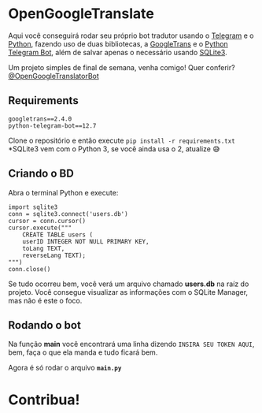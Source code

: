# OpenGoogleTranslate
Aqui você conseguirá rodar seu próprio bot tradutor usando o [Telegram](https://telegram.org) e o [Python](https://python.org), fazendo uso de duas bibliotecas, a [GoogleTrans](https://py-googletrans.readthedocs.io/en/latest/) e o [Python Telegram Bot](https://python-telegram-bot.readthedocs.io/en/stable/), além de salvar apenas o necessário usando [SQLite3](https://sqlite.org/index.html).

Um projeto simples de final de semana, venha comigo!
Quer conferir? [@OpenGoogleTranslatorBot](https://t.me/OpenGoogleTranslatorBot)
## Requirements
    googletrans==2.4.0
    python-telegram-bot==12.7

Clone o repositório e então execute `pip install -r requirements.txt`
*SQLite3 vem com o Python 3, se você ainda usa o 2, atualize 😅

## Criando o BD
Abra o terminal Python e execute:

    import sqlite3
    conn = sqlite3.connect('users.db')
    cursor = conn.cursor()
    cursor.execute("""
	    CREATE TABLE users (
	    userID INTEGER NOT NULL PRIMARY KEY,
	    toLang TEXT,
	    reverseLang TEXT);
    """)
    conn.close()

Se tudo ocorreu bem, você verá um arquivo chamado **users.db** na raíz do projeto.
Você consegue visualizar as informações com o SQLite Manager, mas não é este o foco.

## Rodando o bot

Na função **main** você encontrará uma linha dizendo `INSIRA SEU TOKEN AQUI`, bem, faça o que ela manda e tudo ficará bem.

Agora é só rodar o arquivo **`main.py`**

# Contribua!